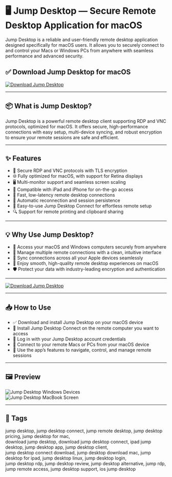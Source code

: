 # 🖥️ Jump Desktop — Secure Remote Desktop Application for macOS

Jump Desktop is a reliable and user-friendly remote desktop application designed specifically for macOS users. It allows you to securely connect to and control your Macs or Windows PCs from anywhere with seamless performance and advanced security.

## ✅ Download Jump Desktop for macOS  
[![Download Jump Desktop](https://img.shields.io/badge/Download-Jump%20Desktop-blueviolet)](#)

---

## 📦 What is Jump Desktop?

Jump Desktop is a powerful remote desktop client supporting RDP and VNC protocols, optimized for macOS. It offers secure, high-performance connections with easy setup, multi-device syncing, and robust encryption to ensure your remote sessions are safe and efficient.

---

## ✨ Features

- 🔐 Secure RDP and VNC protocols with TLS encryption  
- 🌐 Fully optimized for macOS, with support for Retina displays  
- 🖥️ Multi-monitor support and seamless screen scaling  
- 📱 Compatible with iPad and iPhone for on-the-go access  
- 🚀 Fast, low-latency remote desktop connections  
- 🔄 Automatic reconnection and session persistence  
- 🔧 Easy-to-use Jump Desktop Connect for effortless remote setup  
- 🔍 Support for remote printing and clipboard sharing  

---

## 💡 Why Use Jump Desktop?

- 🏢 Access your macOS and Windows computers securely from anywhere  
- 📲 Manage multiple remote connections with a clean, intuitive interface  
- 🔄 Sync connections across all your Apple devices seamlessly  
- 🚀 Enjoy smooth, high-quality remote desktop experiences on macOS  
- 🛡️ Protect your data with industry-leading encryption and authentication  

---

[![Download Jump Desktop](https://img.shields.io/badge/Download-Jump%20Desktop-blueviolet)](#)

---

## 📥 How to Use

- ✅ Download and install Jump Desktop on your macOS device  
- 🚀 Install Jump Desktop Connect on the remote computer you want to access  
- 🔐 Log in with your Jump Desktop account credentials  
- 📱 Connect to your remote Macs or PCs from your macOS device  
- 🎯 Use the app’s features to navigate, control, and manage remote sessions  

---

## 🖼️ Preview

![Jump Desktop Windows Devices](https://jumpdesktop.com/assets/images/temp/windows-devices@2x.png)  
![Jump Desktop MacBook Screen](https://jumpdesktop.com/assets/images/temp/macbook-screen@2x.png)

---

## 📌 Tags

jump desktop, jump desktop connect, jump remote desktop, jump desktop pricing, jump desktop for mac,  
download jump desktop, download jump desktop connect, ipad jump desktop, jump desktop app, jump desktop client,  
jump desktop connect download, jump desktop download mac, jump desktop for ipad, jump desktop linux, jump desktop login,  
jump desktop rdp, jump desktop review, jump desktop alternative, jump rdp, jump remote access, jump desktop support, ios jump desktop
